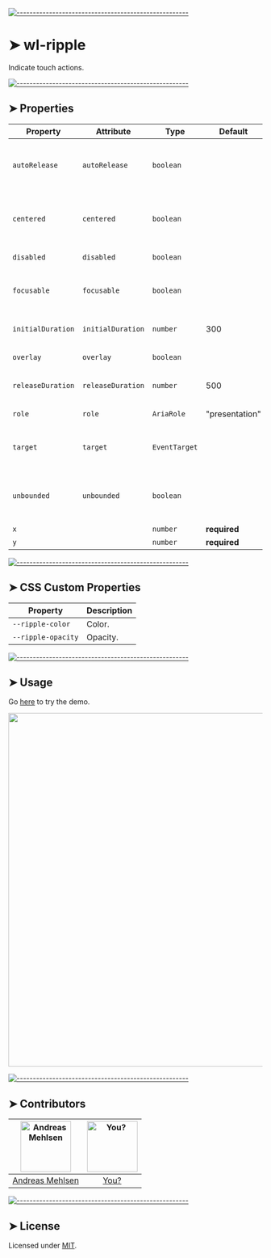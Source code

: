 
[![-----------------------------------------------------](https://raw.githubusercontent.com/andreasbm/readme/master/assets/lines/colored.png)](#wl-ripple)

# ➤ wl-ripple

Indicate touch actions.

[![-----------------------------------------------------](https://raw.githubusercontent.com/andreasbm/readme/master/assets/lines/colored.png)](#properties)

## ➤ Properties

| Property          | Attribute         | Type          | Default        | Description                                    |
|-------------------|-------------------|---------------|----------------|------------------------------------------------|
| `autoRelease`     | `autoRelease`     | `boolean`     |                | Releases the ripple after it has been spawned. |
| `centered`        | `centered`        | `boolean`     |                | Makes ripple appear from the center.           |
| `disabled`        | `disabled`        | `boolean`     |                | Disables the ripple.                           |
| `focusable`       | `focusable`       | `boolean`     |                | Allows focusin to spawn a ripple.              |
| `initialDuration` | `initialDuration` | `number`      | 300            | Initial animation duration.                    |
| `overlay`         | `overlay`         | `boolean`     |                | Overlays the ripple.                           |
| `releaseDuration` | `releaseDuration` | `number`      | 500            | Fade out animation duration.                   |
| `role`            | `role`            | `AriaRole`    | "presentation" | Role of the ripple.                            |
| `target`          | `target`          | `EventTarget` |                | Target for the spawn ripple events.            |
| `unbounded`       | `unbounded`       | `boolean`     |                | Makes the ripple visible outside the bounds.   |
| `x`               |                   | `number`      | **required**   |                                                |
| `y`               |                   | `number`      | **required**   |                                                |


[![-----------------------------------------------------](https://raw.githubusercontent.com/andreasbm/readme/master/assets/lines/colored.png)](#css-custom-properties)

## ➤ CSS Custom Properties

| Property           | Description |
|--------------------|-------------|
| `--ripple-color`   | Color.      |
| `--ripple-opacity` | Opacity.    |



[![-----------------------------------------------------](https://raw.githubusercontent.com/andreasbm/readme/master/assets/lines/colored.png)](#usage)

## ➤ Usage

Go [here](https://weightless.dev/elements/ripple) to try the demo.

<a href="https://weightless.dev/elements/ripple" align="center">
  <img src="https://raw.githubusercontent.com/andreasbm/elements/master/screenshots/wl-ripple.png" width="700" />
</a>


[![-----------------------------------------------------](https://raw.githubusercontent.com/andreasbm/readme/master/assets/lines/colored.png)](#contributors)

## ➤ Contributors
	
|[<img alt="Andreas Mehlsen" src="https://avatars1.githubusercontent.com/u/6267397?s=460&v=4" width="100">](https://twitter.com/andreasmehlsen) | [<img alt="You?" src="https://joeschmoe.io/api/v1/random" width="100">](https://github.com/andreasbm/weightless/blob/master/CONTRIBUTING.md)|
|:---: | :---:|
|[Andreas Mehlsen](https://twitter.com/andreasmehlsen) | [You?](https://github.com/andreasbm/weightless/blob/master/CONTRIBUTING.md)|

[![-----------------------------------------------------](https://raw.githubusercontent.com/andreasbm/readme/master/assets/lines/colored.png)](#license)

## ➤ License
	
Licensed under [MIT](https://opensource.org/licenses/MIT).